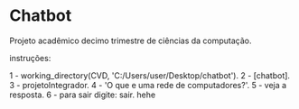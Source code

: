 # Chatbot
Projeto acadêmico decimo trimestre de ciências da computação. 


instruções:


1 - working_directory(CVD, 'C:/Users/user/Desktop/chatbot').
2 - [chatbot].
3 - projetoIntegrador.
4 - 'O que e uma rede de computadores?'.
5 - veja a resposta.
6 - para sair digite: sair. hehe

